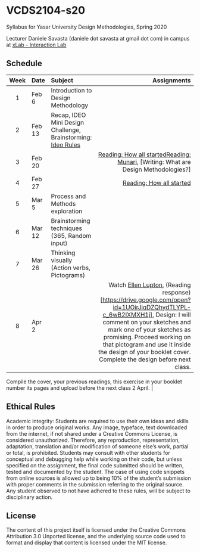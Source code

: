 # VCDS2104-s20
Syllabus for Yasar University Design Methodologies, Spring 2020

Lecturer
Daniele Savasta (daniele dot savasta at gmail dot com)
in campus at [xLab - Interaction Lab](http://xlab.yasar.edu.tr)

## Schedule

| Week | Date | Subject | Assignments |
|:---:|:-------------|:-------------| -----:|
| 1 | Feb 6 | Introduction to Design Methodology | |
| 2 | Feb 13 | Recap, IDEO Mini Design Challenge, Brainstorming: [Ideo Rules](https://www.ideou.com/pages/brainstorming) | |
| 3 | Feb 20 | | [Reading: How all started](https://drive.google.com/file/d/1XWeoN1-uXn2_-G8fI0Q-9el-aTiF_Q4Y/view)[Reading: Munari](https://drive.google.com/file/d/1XWeoN1-uXn2_-G8fI0Q-9el-aTiF_Q4Y/view), [Writing: What are Design Methodologies?] |
| 4 | Feb 27 | | [Reading: How all started](https://drive.google.com/file/d/1XWeoN1-uXn2_-G8fI0Q-9el-aTiF_Q4Y/view)|
| 5 | Mar 5 | Process and Methods exploration | |
| 6 | Mar 12 | Brainstorming techniques (365, Random input) | |
| 7 | Mar 26 | Thinking visually (Action verbs, Pictograms) | |
| 8 | Apr 2 | | Watch [Ellen Lupton](https://www.youtube.com/watch?v=3nffF8xHe6A), (Reading response)[https://drive.google.com/open?id=1UOirJiqDZQhydTLYPL-c_6wB2IXMXH1j], Design: I will comment on your sketches and mark one of your sketches as promising. Proceed working on that pictogram and use it inside the design of your booklet cover. Complete the design before next class.

Compile the cover, your previous readings, this exercise in your booklet number its pages and upload before the next class 2 April. |

## Ethical Rules
Academic integrity: Students are required to use their own ideas and skills in order to produce original works. Any image, typeface, text downloaded from the internet, if not shared under a Creative Commons License, is considered unauthorized. Therefore, any reproduction, representation, adaptation, translation and/or modification of someone else’s work, partial or total, is prohibited. Students may consult with other students for conceptual and debugging help while working on their code, but unless specified on the assignment, the final code submitted should be written, tested and documented by the student. The case of using code snippets from online sources is allowed up to being 10% of the student’s submission with proper comments in the submission referring to the original source. Any student observed to not have adhered to these rules, will be subject to disciplinary action.

## License
The content of this project itself is licensed under the Creative Commons Attribution 3.0 Unported license, and the underlying source code used to format and display that content is licensed under the MIT license.
